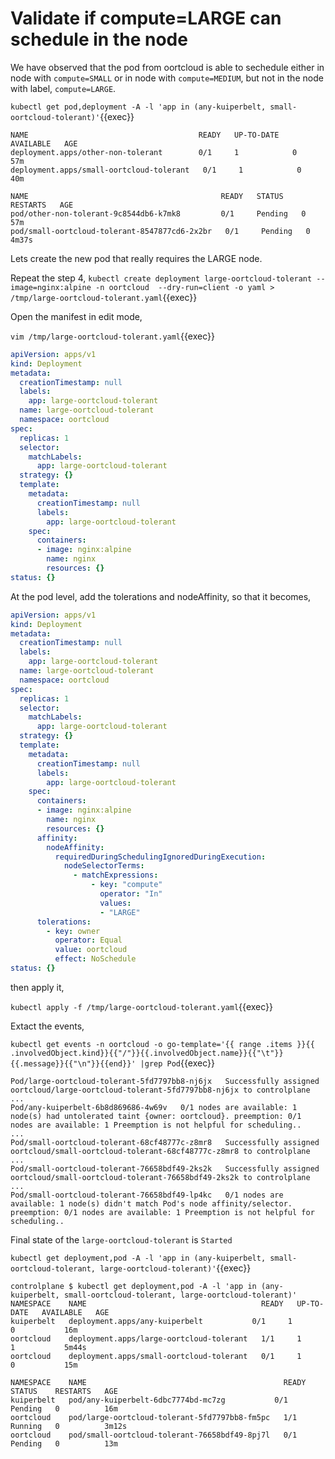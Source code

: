 # Validate if compute=LARGE can schedule in the node

We have observed that the pod from oortcloud is able to sechedule either in node with `compute=SMALL` or in node with `compute=MEDIUM`, but not in the node with label, `compute=LARGE`.

`kubectl get pod,deployment -A -l 'app in (any-kuiperbelt, small-oortcloud-tolerant)'`{{exec}}

```text
NAME                                      READY   UP-TO-DATE   AVAILABLE   AGE
deployment.apps/other-non-tolerant        0/1     1            0           57m
deployment.apps/small-oortcloud-tolerant   0/1     1            0           40m

NAME                                           READY   STATUS    RESTARTS   AGE
pod/other-non-tolerant-9c8544db6-k7mk8         0/1     Pending   0          57m
pod/small-oortcloud-tolerant-8547877cd6-2x2br   0/1     Pending   0          4m37s
```

Lets create the new pod that really requires the LARGE node.

Repeat the step 4,
`kubectl create deployment large-oortcloud-tolerant --image=nginx:alpine -n oortcloud  --dry-run=client -o yaml > /tmp/large-oortcloud-tolerant.yaml`{{exec}}

Open the manifest in edit mode,

`vim /tmp/large-oortcloud-tolerant.yaml`{{exec}}

```yaml
apiVersion: apps/v1
kind: Deployment
metadata:
  creationTimestamp: null
  labels:
    app: large-oortcloud-tolerant
  name: large-oortcloud-tolerant
  namespace: oortcloud
spec:
  replicas: 1
  selector:
    matchLabels:
      app: large-oortcloud-tolerant
  strategy: {}
  template:
    metadata:
      creationTimestamp: null
      labels:
        app: large-oortcloud-tolerant
    spec:
      containers:
      - image: nginx:alpine
        name: nginx
        resources: {}
status: {}
```

At the pod level, add the tolerations and nodeAffinity, so that it becomes,

```yaml
apiVersion: apps/v1
kind: Deployment
metadata:
  creationTimestamp: null
  labels:
    app: large-oortcloud-tolerant
  name: large-oortcloud-tolerant
  namespace: oortcloud
spec:
  replicas: 1
  selector:
    matchLabels:
      app: large-oortcloud-tolerant
  strategy: {}
  template:
    metadata:
      creationTimestamp: null
      labels:
        app: large-oortcloud-tolerant
    spec:
      containers:
      - image: nginx:alpine
        name: nginx
        resources: {}
      affinity:
        nodeAffinity:
          requiredDuringSchedulingIgnoredDuringExecution:
            nodeSelectorTerms:
              - matchExpressions:
                  - key: "compute"
                    operator: "In"
                    values: 
                    - "LARGE"
      tolerations:
        - key: owner
          operator: Equal
          value: oortcloud
          effect: NoSchedule
status: {}
```

then apply it,

`kubectl apply -f /tmp/large-oortcloud-tolerant.yaml`{{exec}}

Extact the events,

`kubectl get events -n oortcloud -o go-template='{{ range .items }}{{ .involvedObject.kind}}{{"/"}}{{.involvedObject.name}}{{"\t"}}{{.message}}{{"\n"}}{{end}}' |grep Pod`{{exec}}

```text
Pod/large-oortcloud-tolerant-5fd7797bb8-nj6jx   Successfully assigned oortcloud/large-oortcloud-tolerant-5fd7797bb8-nj6jx to controlplane
...
Pod/any-kuiperbelt-6b8d869686-4w69v   0/1 nodes are available: 1 node(s) had untolerated taint {owner: oortcloud}. preemption: 0/1 nodes are available: 1 Preemption is not helpful for scheduling..
...
Pod/small-oortcloud-tolerant-68cf48777c-z8mr8   Successfully assigned oortcloud/small-oortcloud-tolerant-68cf48777c-z8mr8 to controlplane
...
Pod/small-oortcloud-tolerant-76658bdf49-2ks2k   Successfully assigned oortcloud/small-oortcloud-tolerant-76658bdf49-2ks2k to controlplane
...
Pod/small-oortcloud-tolerant-76658bdf49-lp4kc   0/1 nodes are available: 1 node(s) didn't match Pod's node affinity/selector. preemption: 0/1 nodes are available: 1 Preemption is not helpful for scheduling..
```

Final state of the `large-oortcloud-tolerant` is `Started`

`kubectl get deployment,pod -A -l 'app in (any-kuiperbelt, small-oortcloud-tolerant, large-oortcloud-tolerant)'`{{exec}}

```text
controlplane $ kubectl get deployment,pod -A -l 'app in (any-kuiperbelt, small-oortcloud-tolerant, large-oortcloud-tolerant)'
NAMESPACE    NAME                                       READY   UP-TO-DATE   AVAILABLE   AGE
kuiperbelt   deployment.apps/any-kuiperbelt           0/1     1            0           16m
oortcloud    deployment.apps/large-oortcloud-tolerant   1/1     1            1           5m44s
oortcloud    deployment.apps/small-oortcloud-tolerant   0/1     1            0           15m

NAMESPACE    NAME                                            READY   STATUS    RESTARTS   AGE
kuiperbelt   pod/any-kuiperbelt-6dbc7774bd-mc7zg           0/1     Pending   0          16m
oortcloud    pod/large-oortcloud-tolerant-5fd7797bb8-fm5pc   1/1     Running   0          3m12s
oortcloud    pod/small-oortcloud-tolerant-76658bdf49-8pj7l   0/1     Pending   0          13m
```
